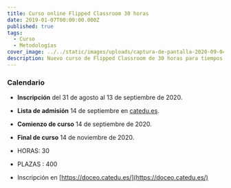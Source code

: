 ```yaml
---
title: Curso online Flipped Classroom 30 horas
date: 2019-01-07T00:00:00.000Z
published: true
tags:
  - Curso
  - Metodologías
cover_image: ../../static/images/uploads/captura-de-pantalla-2020-09-04-a-las-11.36.15.png
description: Nuevo curso de Flipped Classroom de 30 horas para tiempos difíciles.
---
```


### Calendario

* **Inscripción** del 31 de agosto al 13 de septiembre de 2020.
* **Lista de admisión** 14 de septiembre en [catedu.es](https://web.catedu.es/).
* **Comienzo de curso** 14 de septiembre de 2020.
* **Final de curso** 14 de noviembre de 2020.

* HORAS: 30
* PLAZAS : 400
* Inscripción en [https://doceo.catedu.es/](https://doceo.catedu.es/)